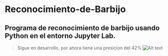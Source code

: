 # Reconocimiento-de-Barbijo
## Programa de reconocimiento de barbijo usando Python en el entorno Jupyter Lab.

> Sigue en desarrollo, por ahora tiene una presicion del 42% 
![Alt text](/relative/path/to/img.jpg?raw=true "Optional Title")
